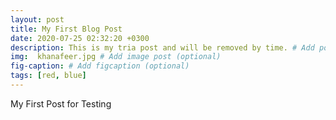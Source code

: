 ```yaml
---
layout: post
title: My First Blog Post
date: 2020-07-25 02:32:20 +0300
description: This is my tria post and will be removed by time. # Add post description (optional)
img:  khanafeer.jpg # Add image post (optional)
fig-caption: # Add figcaption (optional)
tags: [red, blue]
---
```

My First Post for Testing